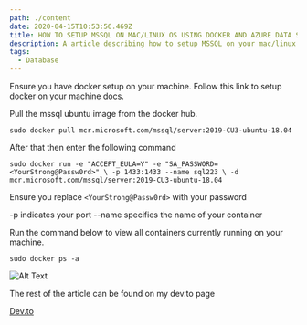 ```yaml
---
path: ./content
date: 2020-04-15T10:53:56.469Z
title: HOW TO SETUP MSSQL ON MAC/LINUX OS USING DOCKER AND AZURE DATA STUDIO
description: A article describing how to setup MSSQL on your mac/linux machine using docker
tags:
  - Database
---
```

Ensure you have docker setup on your machine. Follow this link to setup docker on your machine [docs](https://docs.docker.com/docker-for-mac/install/).

Pull the mssql ubuntu image from the docker hub.

`sudo docker pull mcr.microsoft.com/mssql/server:2019-CU3-ubuntu-18.04`

After that then enter the following command

`sudo docker run -e "ACCEPT_EULA=Y" -e "SA_PASSWORD=<YourStrong@Passw0rd>" \
   -p 1433:1433 --name sql223 \
   -d mcr.microsoft.com/mssql/server:2019-CU3-ubuntu-18.04
`

Ensure you replace `<YourStrong@Passw0rd>` with your password

-p indicates your port
--name specifies the name of your container

Run the command below to view all containers currently running on your machine.

`sudo docker ps -a`

![Alt Text](https://dev-to-uploads.s3.amazonaws.com/i/4racpb360iz9p3zvf8ue.png)

The rest of the article can be found on my dev.to page

[Dev.to](https://dev.to/adeyemiadekore2/how-to-setup-mssql-on-mac-linux-os-using-docker-and-azure-data-studio-2p6m)
